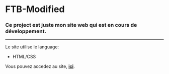 # FTB-Modified
### Ce project est juste mon site web qui est en cours de développement.

---

Le site utilise le language:

* HTML/CSS

Vous pouvez accedez au site, **[ici](http://fr.ftbmodified.ovh)**.
